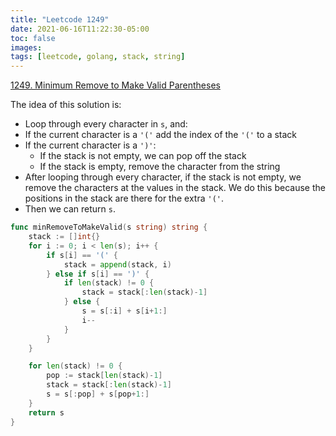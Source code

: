 ```yaml
---
title: "Leetcode 1249"
date: 2021-06-16T11:22:30-05:00
toc: false
images:
tags: [leetcode, golang, stack, string]
---
```


[1249. Minimum Remove to Make Valid Parentheses](https://leetcode.com/problems/minimum-remove-to-make-valid-parentheses/)

The idea of this solution is:

* Loop through every character in `s`, and:
* If the current character is a `'('` add the index of the `'('` to a stack
* If the current character is a `')'`:
    * If the stack is not empty, we can pop off the stack
    * If the stack is empty, remove the character from the string
* After looping through every character, if the stack is not empty, we remove the characters at the values in the stack. We do this because the positions in the stack are there for the extra `'('`.
* Then we can return `s`.

``` go
func minRemoveToMakeValid(s string) string {
	stack := []int{}
	for i := 0; i < len(s); i++ {
		if s[i] == '(' {
			stack = append(stack, i)
		} else if s[i] == ')' {
			if len(stack) != 0 {
				stack = stack[:len(stack)-1]
			} else {
				s = s[:i] + s[i+1:]
				i--
			}
		}
	}

	for len(stack) != 0 {
		pop := stack[len(stack)-1]
		stack = stack[:len(stack)-1]
		s = s[:pop] + s[pop+1:]
	}
	return s
}
```